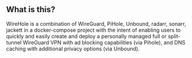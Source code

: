 ## What is this?
WireHole is a combination of WireGuard, PiHole, Unbound, radarr, sonarr, jackett in a docker-compose project with the intent of enabling users to quickly and easily create and deploy a personally managed full or split-tunnel WireGuard VPN with ad blocking capabilities (via Pihole), and DNS caching with additional privacy options (via Unbound). 
